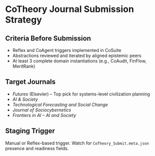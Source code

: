 # CoTheory Journal Submission Strategy

## Criteria Before Submission
- Reflex and CoAgent triggers implemented in CoSuite
- Abstractions reviewed and iterated by aligned epistemic peers
- At least 3 complete domain instantiations (e.g., CoAudit, FinFlow, MeritRank)

## Target Journals
- *Futures* (Elsevier) – Top pick for systems-level civilization planning
- *AI & Society*
- *Technological Forecasting and Social Change*
- *Journal of Sociocybernetics*
- *Frontiers in AI – AI and Society*

## Staging Trigger
Manual or Reflex-based trigger. Watch for `CoTheory_Submit.meta.json` presence and readiness fields.